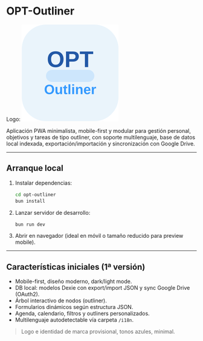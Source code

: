 # OPT-Outliner

Logo: ![OPT-Outliner Logo](public/logo.svg)

Aplicación PWA minimalista, mobile-first y modular para gestión personal, objetivos y tareas de tipo outliner, con soporte multilenguaje, base de datos local indexada, exportación/importación y sincronización con Google Drive.

---

## Arranque local

1. Instalar dependencias:
   ```bash
   cd opt-outliner
   bun install
   ```
2. Lanzar servidor de desarrollo:
   ```bash
   bun run dev
   ```
3. Abrir en navegador (ideal en móvil o tamaño reducido para preview mobile).

---

## Características iniciales (1ª versión)
- Mobile-first, diseño moderno, dark/light mode.
- DB local: modelos Dexie con export/import JSON y sync Google Drive (OAuth2).
- Árbol interactivo de nodos (outliner).
- Formularios dinámicos según estructura JSON.
- Agenda, calendario, filtros y outliners personalizados.
- Multilenguaje autodetectable vía carpeta `/i18n`.

> Logo e identidad de marca provisional, tonos azules, minimal.
